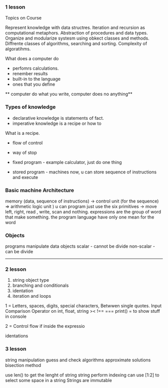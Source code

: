 ### 1 lesson

Topics on Course

Represent knowledge with data structres.
Iteration and recursion as computational metaphors.
Abstraction of procedures and data types.
Organize and modularize systesm using obkect classes and methods.
Diffrente classes of algorithms, searching and sorting.
Complexity of algoratihms.

What does a computer do

- perfomrs calculations.
- renember results
- built-in to the language
- ones that you define

** computer do what you write, computer does no anything**

### Types of knowledge

- declarative knowledge is statements of fact.
- imperative knowledge is a recipe or how to

What is a recipe.

- flow of control
- way of stop

- fixed program - example calculator, just do one thing
- stored program - machines now, u can store sequence of instructions and execute

### Basic machine Architecture

memory (data, sequence of instructions) -> control unit (for the sequence) => arithmetic logic unit )
u can program just use the six primitives -> move left, right, read , write, scan and nothing.
expressions are the group of word that make something.
the program language have only one mean for the word

### Objects

programs manipulate data objects
scalar - cannot be divide
non-scalar - can be divide

---

### 2 lesson

1. string object type
2. branching and conditionals
3. identation
4. iteration and loops

1 = Letters, spaces, digits, special characters, Betwwen single quotes.
Input
Comparison Operator on int, float, string >< !== ===
print() = to show stuff in console

2 = Control flow if <conditional> inside the expressio

identations

### 3 lesson

string manipulation
guess and check algorithms
approximate solutions
bisection method

use len() to get the lenght of string
string perform indexing
can use [1:2] to select some space in a string
Strings are immutable
